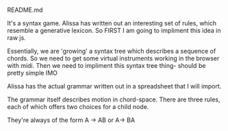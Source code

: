 README.md

It's a syntax game.
Alissa has written out an interesting set of rules, which resemble a generative lexicon. 
So FIRST I am going to impliment this idea in raw js. 

Essentially, we are 'growing' a syntax tree which describes a sequence of chords. 
So we need to get some virtual instruments working in the browser with midi.
Then we need to impliment this syntax tree thing- should be pretty simple IMO

Alissa has the actual grammar written out in a spreadsheet that I will import. 

The grammar itself describes motion in chord-space. There are three rules, each of which offers two choices for a child node. 

They're always of the form A -> AB or A-> BA
